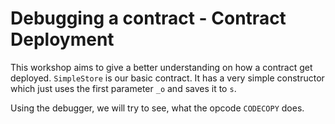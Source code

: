 # Debugging a contract - Contract Deployment

This workshop aims to give a better understanding on how a contract get deployed.
`SimpleStore` is our basic contract.
It has a very simple constructor which just uses the first parameter `_o` and saves it to `s`.

Using the debugger, we will try to see, what the opcode `CODECOPY` does.